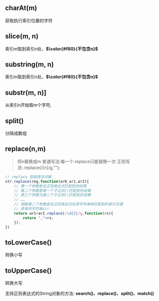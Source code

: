 ## charAt(m)
获取执行索引位置的字符

## slice(m, n)
索引m取到索引n处，**$\color{#f80}{不包含n}$**

## substring(m, n)
索引m取到索引n处，**$\color{#f80}{不包含n}$**

## substr(m, n)]
从索引n开始取m个字符,

## split()
分隔成数组

## replace(n,m)
>将n替换成m
	普通写法:每一个.replace只能替换一次
	正则写法:.replace(/[n]/g,"");

```javascript
// replace 高级用法详解
str.replace(reg,function(ar0,ar1,ar2){
    // 第一个参数是总正则表达式匹配到的结果
    // 第二个参数是第一个子正则()匹配到的结果
    // 第三个参数为第二个子正则()匹配到的结果
    // ……
    // 倒数第二个参数是总正则表达式在原字符串种匹配到的索引位置
    // 原来的字符串str
    return ar1+ar2.replace(/\d{3}/g,function(rs){
        return ","+rs;
    });
})
```
## toLowerCase()
转换小写
## toUpperCase()
转换大写

支持正则表达式的String对象的方法: **search()、replace()、split()、match()**